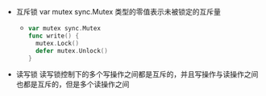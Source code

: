 - 互斥锁  var mutex sync.Mutex 类型的零值表示未被锁定的互斥量
	- ``` go
	  var mutex sync.Mutex
	  func write() {
	    mutex.Lock()
	    defer mutex.Unlock()
	  }
	  ```
- 读写锁 读写锁控制下的多个写操作之间都是互斥的，并且写操作与读操作之间也都是互斥的，但是多个读操作之间